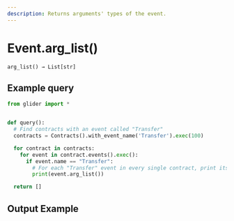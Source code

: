 ```yaml
---
description: Returns arguments' types of the event.
---
```


# Event.arg\_list()

`arg_list() → List[str]`

## Example query

```python
from glider import *


def query():
  # Find contracts with an event called "Transfer"
  contracts = Contracts().with_event_name('Transfer').exec(100)

  for contract in contracts:
    for event in contract.events().exec():
      if event.name == "Transfer":
        # For each "Transfer" event in every single contract, print its arguments
        print(event.arg_list())

  return []
```

## Output Example

<figure><img src="../../.gitbook/assets/Screenshot 2025-08-14 at 1.45.08 PM.png" alt=""><figcaption></figcaption></figure>
